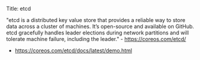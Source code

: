 Title: etcd

"etcd is a distributed key value store that provides a reliable way to store data across a cluster of machines. It’s open-source and available on GitHub. etcd gracefully handles leader elections during network partitions and will tolerate machine failure, including the leader." - <https://coreos.com/etcd/>

- <https://coreos.com/etcd/docs/latest/demo.html>
